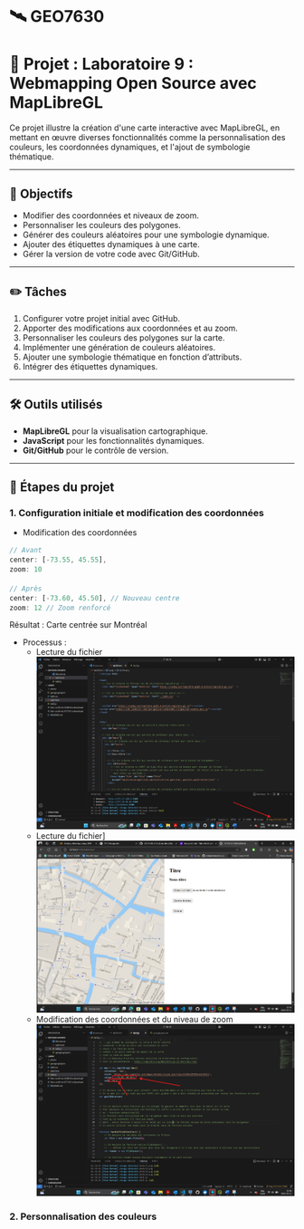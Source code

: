 # 🛰️ GEO7630

# 📌 Projet : Laboratoire 9 : Webmapping Open Source avec MapLibreGL

Ce projet illustre la création d'une carte interactive avec MapLibreGL, en mettant en œuvre diverses fonctionnalités comme la personnalisation des couleurs, les coordonnées dynamiques, et l'ajout de symbologie thématique.

---

## 🎯 Objectifs
- Modifier des coordonnées et niveaux de zoom.
- Personnaliser les couleurs des polygones.
- Générer des couleurs aléatoires pour une symbologie dynamique.
- Ajouter des étiquettes dynamiques à une carte.
- Gérer la version de votre code avec Git/GitHub.

---

## ✏️ Tâches
1. Configurer votre projet initial avec GitHub.
2. Apporter des modifications aux coordonnées et au zoom.
3. Personnaliser les couleurs des polygones sur la carte.
4. Implémenter une génération de couleurs aléatoires.
5. Ajouter une symbologie thématique en fonction d’attributs.
6. Intégrer des étiquettes dynamiques.

---

## 🛠️ Outils utilisés
- **MapLibreGL** pour la visualisation cartographique.
- **JavaScript** pour les fonctionnalités dynamiques.
- **Git/GitHub** pour le contrôle de version.

---

## 📂 Étapes du projet

###  1. Configuration initiale et modification des coordonnées
- Modification des coordonnées



```javascript
// Avant
center: [-73.55, 45.55], 
zoom: 10

// Après
center: [-73.60, 45.50], // Nouveau centre
zoom: 12 // Zoom renforcé

```


Résultat :
Carte centrée sur Montréal
- Processus :
  - Lecture du fichier![Lecture du fichier](photo/1.png)
  - Lecture du fichier]![Lecture du fichier](photo/2.png)
  - Modification des coordonnées et du niveau de zoom![Modification des coordonnées et du niveau de zoom](photo/3.png)

### 2. Personnalisation des couleurs
